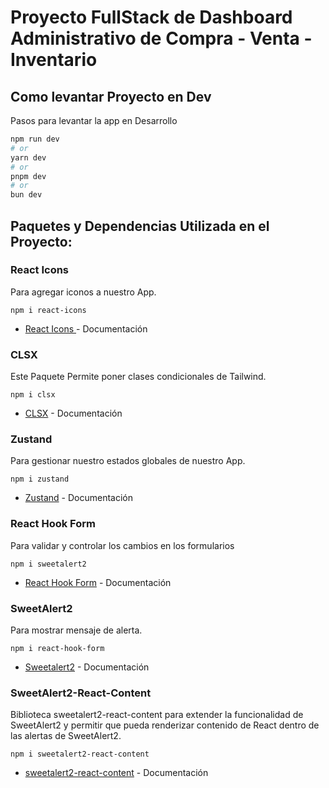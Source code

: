 # Proyecto FullStack de Dashboard Administrativo de Compra - Venta - Inventario

## Como levantar Proyecto en Dev

Pasos para levantar la app en Desarrollo

```bash
npm run dev
# or
yarn dev
# or
pnpm dev
# or
bun dev
```

## Paquetes y Dependencias Utilizada en el Proyecto:

### React Icons
Para agregar iconos a nuestro App.
````
npm i react-icons
````
- [React Icons ](https://react-icons.github.io/react-icons/) - Documentación

### CLSX
Este Paquete Permite poner clases condicionales de Tailwind.
````
npm i clsx
````
- [CLSX](https://www.npmjs.com/package/clsx) - Documentación

### Zustand
Para gestionar nuestro estados globales de nuestro App.
````
npm i zustand
````
- [Zustand](https://zustand-demo.pmnd.rs/) - Documentación

### React Hook Form
Para validar y controlar los cambios en los formularios
````
npm i sweetalert2
````
- [React Hook Form](https://react-hook-form.com/) - Documentación

### SweetAlert2
Para mostrar mensaje de alerta.
````
npm i react-hook-form
````
- [Sweetalert2](https://sweetalert2.github.io/) - Documentación

### SweetAlert2-React-Content
Biblioteca sweetalert2-react-content para extender la funcionalidad de SweetAlert2 y permitir que pueda renderizar contenido de React dentro de las alertas de SweetAlert2.
````
npm i sweetalert2-react-content
````
- [sweetalert2-react-content]() - Documentación
